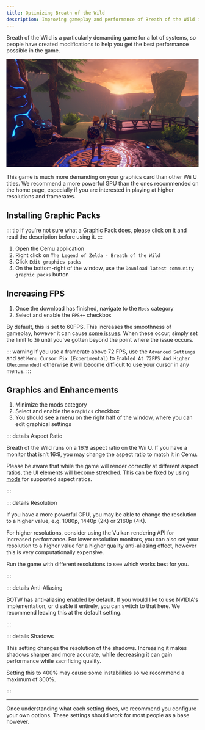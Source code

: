 ```yaml
---
title: Optimizing Breath of the Wild
description: Improving gameplay and performance of Breath of the Wild in the Cemu emulator.
---
```


Breath of the Wild is a particularly demanding game for a lot of systems, so people have created modifications to help you get the best performance possible in the game.

![A screenshot of Breath of the Wild](/assets/images/reshade.png)

This game is much more demanding on your graphics card than other Wii U titles. We recommend a more powerful GPU than the ones recommended on the home page, especially if you are interested in playing at higher resolutions and framerates.

<!--Like the previous guide, some of these instructions are GPU specific, so make sure you know what type of GPU you have before proceeding. You'll also need to make note of what rendering API you're using, either OpenGL or Vulkan.-->

<!--If you don't know what type of GPU you have, open the Settings app on Windows 10. Then navigate to `System` -> `Display` -> `Advanced display settings`.

Under your display name, it should say `Display #: Connected to [GPU]`. It should say either Intel, AMD or NVIDIA. That will tell you what brand of GPU you have.

![](/assets/images/get_gpu.png)-->

## Installing Graphic Packs

::: tip
If you're not sure what a Graphic Pack does, please click on it and read the description before using it.
:::

1. Open the Cemu application
1. Right click on `The Legend of Zelda - Breath of the Wild`
1. Click `Edit graphics packs`
1. On the bottom-right of the window, use the `Download latest community graphic packs` button

## Increasing FPS

1. Once the download has finished, navigate to the `Mods` category
1. Select and enable the `FPS++` checkbox

By default, this is set to 60FPS. This increases the smoothness of gameplay, however it can cause [some issues](https://wiki.cemu.info/wiki/The_Legend_of_Zelda:_Breath_of_the_Wild#Issues_arising_by_using_FPS.2B.2B_or_static_FPS.2B.2B). When these occur, simply set the limit to `30` until you've gotten beyond the point where the issue occurs.

::: warning
If you use a framerate above 72 FPS, use the `Advanced Settings` and set `Menu Cursor Fix (Experimental)` to `Enabled At 72FPS And Higher (Recommended)` otherwise it will become difficult to use your cursor in any menus.
:::

## Graphics and Enhancements

1. Minimize the mods category
1. Select and enable the `Graphics` checkbox
1. You should see a menu on the right half of the window, where you can edit graphical settings

::: details Aspect Ratio

Breath of the Wild runs on a 16:9 aspect ratio on the Wii U. If you have a monitor that isn’t 16:9, you may change the aspect ratio to match it in Cemu.

Please be aware that while the game will render correctly at different aspect ratios, the UI elements will become stretched. This can be fixed by using [mods](https://gamebanana.com/gamefiles/10266) for supported aspect ratios.

:::

::: details Resolution

If you have a more powerful GPU, you may be able to change the resolution to a higher value, e.g. 1080p, 1440p (2K) or 2160p (4K).

For higher resolutions, consider using the Vulkan rendering API for increased performance. For lower resolution monitors, you can also set your resolution to a higher value for a higher quality anti-aliasing effect, however this is very computationally expensive.

Run the game with different resolutions to see which works best for you.

:::

::: details Anti-Aliasing

BOTW has anti-aliasing enabled by default. If you would like to use NVIDIA's implementation, or disable it entirely, you can switch to that here. We recommend leaving this at the default setting.

:::

::: details Shadows

This setting changes the resolution of the shadows. Increasing it makes shadows sharper and more accurate, while decreasing it can gain performance while sacrificing quality.

Setting this to 400% may cause some instabilities so we recommend a maximum of 300%.

:::

---

Once understanding what each setting does, we recommend you configure your own options. These settings should work for most people as a base however.

